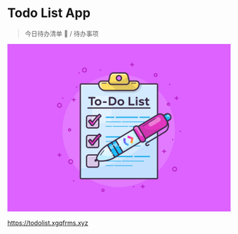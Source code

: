 # Todo List App

> 今日待办清单 📝 / 待办事项


![to-do-list-apps.png](./to-do-list-apps.png)

https://todolist.xgqfrms.xyz

